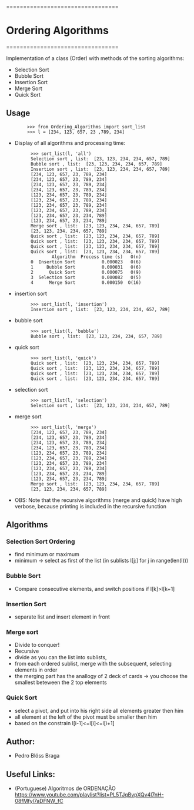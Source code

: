 =================================

# Ordering Algorithms
=================================


Implementation of a class (Order) with methods of the sorting algorithms:
- Selection Sort
- Bubble Sort
- Insertion Sort
- Merge Sort
- Quick Sort

## Usage

            >>> from Ordering_Algorithms import sort_list
            >>> l = [234, 123, 657, 23 ,789, 234]

- Display of all algorithms and processing time: 

            >>> sort_list(l, 'all')
            Selection sort , list:  [23, 123, 234, 234, 657, 789]
            Bubble sort , list:  [23, 123, 234, 234, 657, 789]
            Insertion sort , list:  [23, 123, 234, 234, 657, 789]
            [234, 123, 657, 23, 789, 234]
            [234, 123, 657, 23, 789, 234]
            [234, 123, 657, 23, 789, 234]
            [234, 123, 657, 23, 789, 234]
            [123, 234, 657, 23, 789, 234]
            [123, 234, 657, 23, 789, 234]
            [123, 234, 657, 23, 789, 234]
            [123, 234, 657, 23, 789, 234]
            [123, 234, 657, 23, 234, 789]
            [123, 234, 657, 23, 234, 789]
            Merge sort , list:  [23, 123, 234, 234, 657, 789]
            [23, 123, 234, 234, 657, 789]
            Quick sort , list:  [23, 123, 234, 234, 657, 789]
            Quick sort , list:  [23, 123, 234, 234, 657, 789]
            Quick sort , list:  [23, 123, 234, 234, 657, 789]
            Quick sort , list:  [23, 123, 234, 234, 657, 789]
                    Algorithm  Process time (s)   O(n)
            0  Insertion Sort          0.000023   O(6)
            1     Bubble Sort          0.000031   O(6)
            2      Quick Sort          0.000075   O(9)
            3  Selection Sort          0.000082   O(5)
            4      Merge Sort          0.000150  O(16)

- insertion sort

            >>> sort_list(l, 'insertion')
            Insertion sort , list:  [23, 123, 234, 234, 657, 789]

- bubble sort

            >>> sort_list(l, 'bubble')
            Bubble sort , list:  [23, 123, 234, 234, 657, 789]

- quick sort

            >>> sort_list(l, 'quick')
            Quick sort , list:  [23, 123, 234, 234, 657, 789]
            Quick sort , list:  [23, 123, 234, 234, 657, 789]
            Quick sort , list:  [23, 123, 234, 234, 657, 789]
            Quick sort , list:  [23, 123, 234, 234, 657, 789]

- selection sort

            >>> sort_list(l, 'selection')
            Selection sort , list:  [23, 123, 234, 234, 657, 789]

- merge sort

            >>> sort_list(l, 'merge')
            [234, 123, 657, 23, 789, 234]
            [234, 123, 657, 23, 789, 234]
            [234, 123, 657, 23, 789, 234]
            [234, 123, 657, 23, 789, 234]
            [123, 234, 657, 23, 789, 234]
            [123, 234, 657, 23, 789, 234]
            [123, 234, 657, 23, 789, 234]
            [123, 234, 657, 23, 789, 234]
            [123, 234, 657, 23, 234, 789]
            [123, 234, 657, 23, 234, 789]
            Merge sort , list:  [23, 123, 234, 234, 657, 789]
            [23, 123, 234, 234, 657, 789]

- OBS: Note that the recursive algorithms (merge and quick) have high verbose, because printing is included in the recursive function

## Algorithms 
### Selection Sort Ordering

- find minimum or maximum
- minimum -> select as first of the list (in sublists l[j:] for j in range(len(l)))

### Bubble Sort

- Compare consecutive elements, and switch positions if l[k]>l[k+1]

### Insertion Sort
- separate list and insert element in front

### Merge sort
- Divide to conquer!
- Recursive
- divide as you can the list into sublists, 
- from each ordered sublist, merge with the subsequent, selecting elements in order
- the merging part has the anallogy of 2 deck of cards -> you choose the smallest beteween the 2 top elements

### Quick Sort
- select a pivot, and put into his right side all elements greater then him
- all element at the left of the pivot must be smaller then him
- based on the constrain l[i-1]<=l[i]<=l[i+1] 


## Author:
- Pedro Blöss Braga

## Useful Links:
- (Portuguese) Algoritmos de ORDENAÇÃO https://www.youtube.com/playlist?list=PL5TJqBvpXQv4l7nH-08fMfyl7aDFNW_fC

